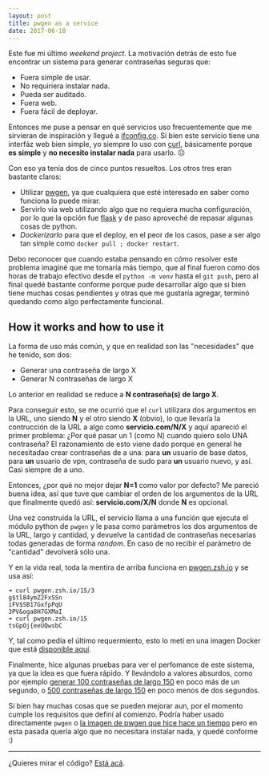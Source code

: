 ```yaml
---
layout: post
title: pwgen as a service
date: 2017-06-18
---
```

Este fue mi último _weekend project_. La motivación detrás de esto fue encontrar
un sistema para generar contraseñas seguras que:
- Fuera simple de usar.
- No requiriera instalar nada.
- Pueda ser auditado.
- Fuera web.
- Fuera fácil de deployar.

Entonces me puse a pensar en qué servicios uso frecuentemente que me sirvieran
de inspiración y llegué a [ifconfig.co](http://ifconfig.co). Si bien este
servicio tiene una interfáz web bien simple, yo siempre lo uso con
[curl](https://curl.haxx.se/), básicamente porque **es simple** y **no necesito
instalar nada** para usarlo. 😐

Con eso ya tenía dos de cinco puntos resueltos. Los otros tres eran bastante
claros:
- Utilizar [pwgen](https://linux.die.net/man/1/pwgen), ya que cualquiera que
  esté interesado en saber como funciona lo puede mirar.
- Servirlo via web utilizando algo que no requiera mucha configuración, por lo
  que la opción fue [flask](http://flask.pocoo.org/) y de paso aproveché de
  repasar algunas cosas de python.
- *Dockerizarlo* para que el deploy, en el peor de los casos,  pase a ser algo
  tan simple como `docker pull ; docker restart`.

Debo reconocer que cuando estaba pensando en cómo resolver este problema imaginé
que me tomaría más tiempo, que al final fueron como dos horas de trabajo
efectivo desde el `python -m venv` hasta el `git push`, pero al final quedé
bastante conforme porque pude desarrollar algo que si bien tiene muchas cosas
pendientes y otras que me gustaría agregar, terminó quedando como algo
perfectamente funcional.

## How it works and how to use it
La forma de uso más común, y que en realidad son las "necesidades" que he
tenido, son dos:
- Generar una contraseña de largo X
- Generar N contraseñas de largo X

Lo anterior en realidad se reduce a **N contraseña(s) de largo X**.

Para conseguir esto, se me ocurrió que el `curl` utilizara dos argumentos en la
URL, uno siendo **N** y el otro siendo **X** (obvio), lo que llevaría la contrucción de
la URL a algo como **servicio.com/N/X** y aquí apareció el primer problema: ¿Por
qué pasar un 1 (como N) cuando quiero solo UNA contraseña? El razonamiento de
esto viene dado porque en general he necesitadao crear contraseñas de a una:
para **un** usuario de base datos, para **un** usuario de vpn, contraseña de
sudo para **un** usuario nuevo, y así. Casi siempre de a uno.

Entonces, ¿por qué no mejor dejar **N=1** como valor por defecto? Me pareció
buena idea, así que tuve que cambiar el orden de los argumentos de la URL que
finalmente quedó así: **servicio.com/X/N** donde **N** es opcional.

Una vez construida la URL, el servicio llama a una función que ejecuta el módulo
python de `pwgen` y le pasa como parámetros los dos argumentos de la URL, largo
y cantidad, y devuelve la cantidad de contraseñas necesarias todas generadas de
forma *random*. En caso de no recibir el parámetro de "cantidad" devolverá sólo
una.

Y en la vida real, toda la mentira de arriba funciona en
[pwgen.zsh.io](http://pwgen.zsh.io) y se usa así:

```
➜ curl pwgen.zsh.io/15/3
g$tl84ymZ2FxSSn         
iFV$SB17GxfpPqU         
3PV&oga8H7GXMaI         
➜ curl pwgen.zsh.io/15
tsGpOj{eeUQwsbC       
```

Y, tal como pedía el último requermiento, esto lo metí en una imagen Docker que
está [disponible aquí](https://hub.docker.com/r/boris/pwgen-web/).

Finalmente, hice algunas pruebas para ver el perfomance de este sistema, ya que
la idea es que fuera rápido. Y llevándolo a valores absurdos, como por ejemplo
[generar 100 contraseñas de largo 150](http://pastebin.ubuntu.com/24896803/) en
poco más de un segundo, o [500 contraseñas de largo
150](http://pastebin.ubuntu.com/24896846/) en poco menos de dos segundos.

Si bien hay muchas cosas que se pueden mejorar aun, por el momento cumple los
requisitos que definí al comienzo. Podría haber usado directamente `pwgen` o
[la imagen de pwgen que hice hace un
tiempo](https://hub.docker.com/r/boris/pwgen/) pero en esta pasada quería algo
que no necesitara instalar nada, y quedé conforme :)

-----
¿Quieres mirar el código? [Está acá](https://github.com/boris/pwgen).

